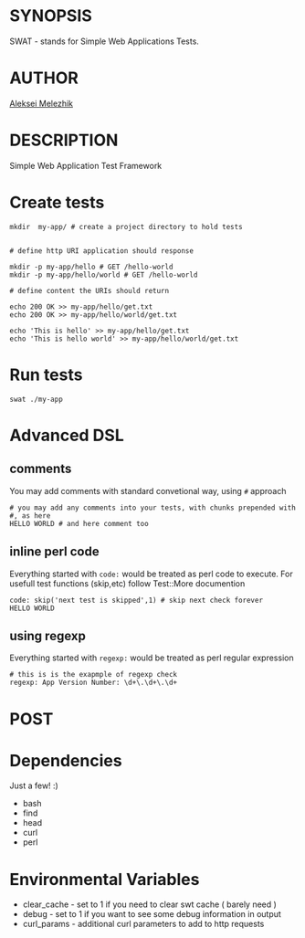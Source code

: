 # SYNOPSIS
SWAT - stands for  Simple Web Applications Tests.

# AUTHOR
[Aleksei Melezhik](mailto:melezhik@gmail.com)


# DESCRIPTION

Simple Web Application Test Framework

# Create tests

    mkdir  my-app/ # create a project directory to hold tests


    # define http URI application should response

    mkdir -p my-app/hello # GET /hello-world 
    mkdir -p my-app/hello/world # GET /hello-world 

    # define content the URIs should return

    echo 200 OK >> my-app/hello/get.txt
    echo 200 OK >> my-app/hello/world/get.txt

    echo 'This is hello' >> my-app/hello/get.txt
    echo 'This is hello world' >> my-app/hello/world/get.txt

# Run tests

    swat ./my-app 

# Advanced DSL

## comments
You may add comments with standard convetional way, using `#` approach

    # you may add any comments into your tests, with chunks prepended with #, as here
    HELLO WORLD # and here comment too

## inline perl code

Everything started with `code:` would be treated as perl code to execute. For usefull test functions (skip,etc) follow Test::More documention

    code: skip('next test is skipped',1) # skip next check forever
    HELLO WORLD

## using regexp

Everything started with `regexp:` would be treated as perl regular expression


    # this is is the exapmple of regexp check
    regexp: App Version Number: \d+\.\d+\.\d+
    
# POST 

# Dependencies
Just a few! :)
- bash
- find
- head
- curl
- perl


# Environmental Variables
- clear_cache - set to 1 if you need to clear swt cache ( barely need )
- debug - set to 1 if you want to see some debug information in output
- curl_params - additional curl parameters to add to http requests


